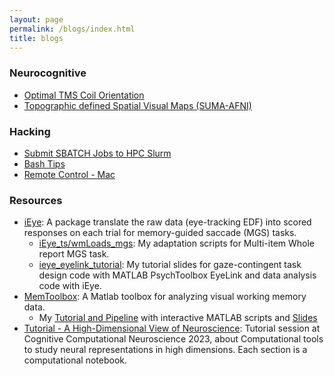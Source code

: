 ```yaml
---
layout: page
permalink: /blogs/index.html
title: blogs
---
```


### Neurocognitive

- [Optimal TMS Coil Orientation](https://classic-comb-130.notion.site/Optimal-TMS-Coil-Orientation-67cead69b489400e82980f61b68994c1?pvs=4)
- [Topographic defined Spatial Visual Maps (SUMA-AFNI)](https://classic-comb-130.notion.site/Topographical-Spatial-Visual-Maps-183d241be78e4a37b98755d7fdab9bba?pvs=4)

### Hacking

- [Submit SBATCH Jobs to HPC Slurm](https://classic-comb-130.notion.site/Submit-Jobs-to-HPC-Slurm-34dfb2417fa0407da32dae4002401d5e?pvs=4)
- [Bash Tips](https://classic-comb-130.notion.site/ssh-Issues-baa2e0ac79a54d108c5ace253c709eca?pvs=4)
- [Remote Control - Mac](https://classic-comb-130.notion.site/Remote-Control-Mac-02d1741e3bc74ca69758ba912a1a3ad9?pvs=4)

### Resources

- [iEye](https://wemackey.github.io/iEye/): A package translate the raw data (eye-tracking EDF) into scored responses on each trial for memory-guided saccade (MGS) tasks.
  - [iEye_ts/wmLoads_mgs](https://github.com/Qingqing-Yang-177/iEye_qy-WMLoads/tree/iEye_ts/): My adaptation scripts for Multi-item Whole report MGS task.
  - [ieye_eyelink_tutorial](file/ieye_eyelink_tutorial.pdf): My tutorial slides for gaze-contingent task design code with MATLAB PsychToolbox EyeLink and data analysis code with iEye.
- [MemToolbox](https://github.com/visionlab/MemToolbox): A Matlab toolbox for analyzing visual working memory data.
  - My [Tutorial and Pipeline](https://github.com/Qingqing-Yang-177/MemToolbox_Tutorial-Pipeline/tree/master) with interactive MATLAB scripts and [Slides](file/memtoolbox_tutorial_slides.pdf)
- [Tutorial - A High-Dimensional View of Neuroscience](https://bonnerlab.github.io/ccn-tutorial/): Tutorial session at Cognitive Computational Neuroscience 2023, about Computational tools to study neural representations in high dimensions. Each section is a computational notebook.

<br>
